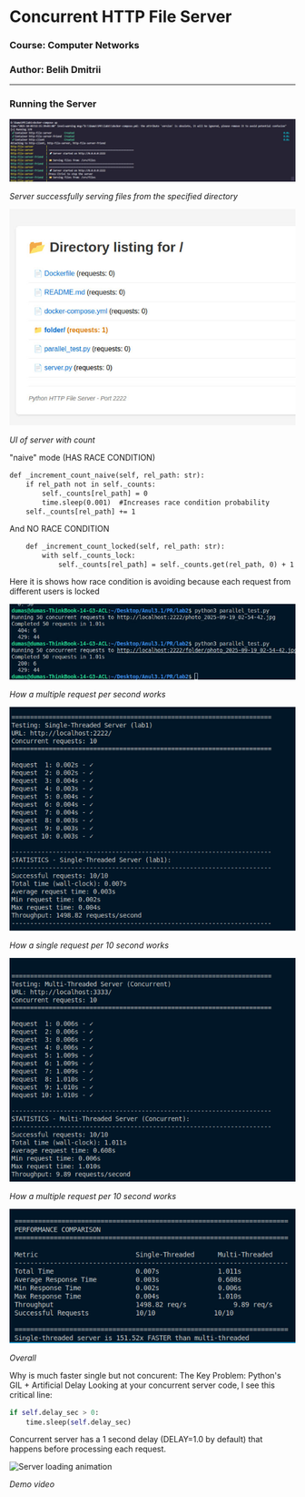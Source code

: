 # Concurrent HTTP File Server

### Course: Computer Networks

### Author: Belih Dmitrii

---

### Running the Server

![Server running in terminal](img/img3.jpg)

_Server successfully serving files from the specified directory_

![UI of server ](img/newUI.jpg)

_UI of server with count_

"naive" mode (HAS RACE CONDITION)
```
def _increment_count_naive(self, rel_path: str):
    if rel_path not in self._counts:
        self._counts[rel_path] = 0
        time.sleep(0.001)  #Increases race condition probability
    self._counts[rel_path] += 1
```
And NO RACE CONDITION

```
    def _increment_count_locked(self, rel_path: str):
        with self._counts_lock:
            self._counts[rel_path] = self._counts.get(rel_path, 0) + 1
```
Here it is shows how race condition is avoiding because each request from different users is locked 

![txt open in server](img/par.jpg)

_How a multiple request per second works_


![txt open in server](img/per/single.png)

_How a single request per 10 second works_

![txt open in server](img/per/multi.png)

_How a multiple request per 10 second works_

![txt open in server](img/per/sumar.png)

_Overall_

Why is much faster single but not concurent:
The Key Problem: Python's GIL + Artificial Delay
Looking at your concurrent server code, I see this critical line:

```python
if self.delay_sec > 0:
    time.sleep(self.delay_sec)
```
Concurrent server has a 1 second delay (DELAY=1.0 by default) that happens before processing each request.

![Server loading animation](video/video.gif)

_Demo video_



